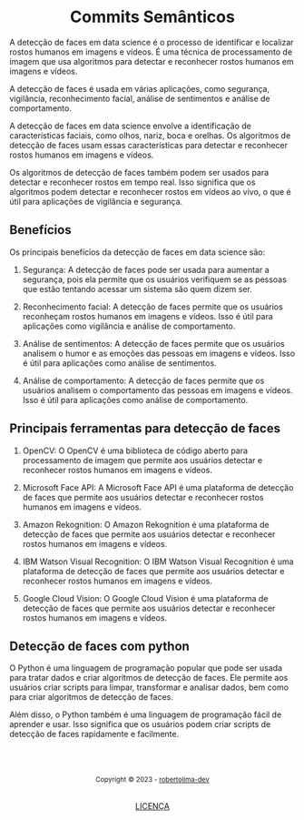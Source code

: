<h1 align="center">
<br>Commits Semânticos 
</h1>

A detecção de faces em data science é o processo de identificar e localizar rostos humanos em imagens e vídeos. É uma técnica de processamento de imagem que usa algoritmos para detectar e reconhecer rostos humanos em imagens e vídeos.

A detecção de faces é usada em várias aplicações, como segurança, vigilância, reconhecimento facial, análise de sentimentos e análise de comportamento.

A detecção de faces em data science envolve a identificação de características faciais, como olhos, nariz, boca e orelhas. Os algoritmos de detecção de faces usam essas características para detectar e reconhecer rostos humanos em imagens e vídeos.

Os algoritmos de detecção de faces também podem ser usados para detectar e reconhecer rostos em tempo real. Isso significa que os algoritmos podem detectar e reconhecer rostos em vídeos ao vivo, o que é útil para aplicações de vigilância e segurança.

## Benefícios

Os principais benefícios da detecção de faces em data science são:

1. Segurança: A detecção de faces pode ser usada para aumentar a segurança, pois ela permite que os usuários verifiquem se as pessoas que estão tentando acessar um sistema são quem dizem ser.

2. Reconhecimento facial: A detecção de faces permite que os usuários reconheçam rostos humanos em imagens e vídeos. Isso é útil para aplicações como vigilância e análise de comportamento.

3. Análise de sentimentos: A detecção de faces permite que os usuários analisem o humor e as emoções das pessoas em imagens e vídeos. Isso é útil para aplicações como análise de sentimentos.

4. Análise de comportamento: A detecção de faces permite que os usuários analisem o comportamento das pessoas em imagens e vídeos. Isso é útil para aplicações como análise de comportamento.

## Principais ferramentas para detecção de faces


1. OpenCV: O OpenCV é uma biblioteca de código aberto para processamento de imagem que permite aos usuários detectar e reconhecer rostos humanos em imagens e vídeos.

2. Microsoft Face API: A Microsoft Face API é uma plataforma de detecção de faces que permite aos usuários detectar e reconhecer rostos humanos em imagens e vídeos.

3. Amazon Rekognition: O Amazon Rekognition é uma plataforma de detecção de faces que permite aos usuários detectar e reconhecer rostos humanos em imagens e vídeos.

4. IBM Watson Visual Recognition: O IBM Watson Visual Recognition é uma plataforma de detecção de faces que permite aos usuários detectar e reconhecer rostos humanos em imagens e vídeos.

5. Google Cloud Vision: O Google Cloud Vision é uma plataforma de detecção de faces que permite aos usuários detectar e reconhecer rostos humanos em imagens e vídeos.

## Detecção de faces com python

O Python é uma linguagem de programação popular que pode ser usada para tratar dados e criar algoritmos de detecção de faces. Ele permite aos usuários criar scripts para limpar, transformar e analisar dados, bem como para criar algoritmos de detecção de faces.

Além disso, o Python também é uma linguagem de programação fácil de aprender e usar. Isso significa que os usuários podem criar scripts de detecção de faces rapidamente e facilmente.

<div align="center">
  <br/>
  <br/>
  <br/>
    <div>
      <sub>Copyright © 2023 - <a href="https://github.com/robertolima-dev">robertolima-dev</sub></a>
    </div>
    <br/>
    <p> 
      <a href="https://github.com/robertolima-dev/DATA_SCIENCE_face_detection/blob/main/LICENSE.md">LICENÇA</a>
    </p>
</div>
